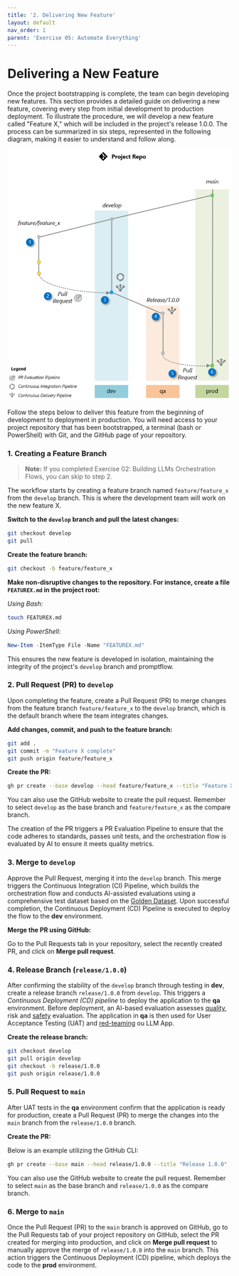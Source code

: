 ```yaml
---
title: '2. Delivering New Feature'
layout: default
nav_order: 1
parent: 'Exercise 05: Automate Everything'
---
```


# Delivering a New Feature

Once the project bootstrapping is complete, the team can begin developing new features. This section provides a detailed guide on delivering a new feature, covering every step from initial development to production deployment. To illustrate the procedure, we will develop a new feature called "Feature X," which will be included in the project's release 1.0.0. The process can be summarized in six steps, represented in the following diagram, making it easier to understand and follow along.

![Git Workflow](images/git_workflow_branching.png)

Follow the steps below to deliver this feature from the beginning of development to deployment in production. You will need access to your project repository that has been bootstrapped, a terminal (bash or PowerShell) with Git, and the GitHub page of your repository.

### 1. Creating a Feature Branch

> **Note:**
> If you completed Exercise 02: Building LLMs Orchestration Flows, you can skip to step 2.

The workflow starts by creating a feature branch named `feature/feature_x` from the `develop` branch. This is where the development team will work on the new feature X.

**Switch to the `develop` branch and pull the latest changes:**

```bash
git checkout develop
git pull
```

**Create the feature branch:**

```bash
git checkout -b feature/feature_x
```

**Make non-disruptive changes to the repository. For instance, create a file `FEATUREX.md` in the project root:**

*Using Bash:*

```bash
touch FEATUREX.md
```

*Using PowerShell:*

```powershell
New-Item -ItemType File -Name "FEATUREX.md"
```

This ensures the new feature is developed in isolation, maintaining the integrity of the project's `develop` branch and promptflow.

### 2. Pull Request (PR) to `develop`

Upon completing the feature, create a Pull Request (PR) to merge changes from the feature branch `feature/feature_x` to the `develop` branch, which is the default branch where the team integrates changes.

**Add changes, commit, and push to the feature branch:**

```bash
git add .
git commit -m "Feature X complete"
git push origin feature/feature_x
```

**Create the PR:**

```bash
gh pr create --base develop --head feature/feature_x --title "Feature X" --body "Description of the changes and the impact."
```

You can also use the GitHub website to create the pull request. Remember to select `develop` as the base branch and `feature/feature_x` as the compare branch.

The creation of the PR triggers a PR Evaluation Pipeline to ensure that the code adheres to standards, passes unit tests, and the orchestration flow is evaluated by AI to ensure it meets quality metrics.

### 3. Merge to `develop`

Approve the Pull Request, merging it into the `develop` branch. This merge triggers the Continuous Integration (CI) Pipeline, which builds the orchestration flow and conducts AI-assisted evaluations using a comprehensive test dataset based on the [Golden Dataset](https://aka.ms/copilot-golden-dataset-guide). Upon successful completion, the Continuous Deployment (CD) Pipeline is executed to deploy the flow to the **dev** environment.

**Merge the PR using GitHub:**

Go to the Pull Requests tab in your repository, select the recently created PR, and click on **Merge pull request**.

### 4. Release Branch (`release/1.0.0`)

After confirming the stability of the `develop` branch through testing in **dev**, create a release branch `release/1.0.0` from `develop`. This triggers a *Continuous Deployment (CD) pipeline* to deploy the application to the **qa** environment. Before deployment, an AI-based evaluation assesses [quality](https://learn.microsoft.com/en-us/azure/ai-studio/how-to/develop/flow-evaluate-sdk), risk and [safety](https://learn.microsoft.com/en-us/azure/ai-studio/how-to/develop/simulator-interaction-data) evaluation. The application in **qa** is then used for User Acceptance Testing (UAT) and [red-teaming](https://learn.microsoft.com/en-us/azure/ai-services/openai/concepts/red-teaming) ou LLM App.

**Create the release branch:**

```bash
git checkout develop
git pull origin develop
git checkout -b release/1.0.0
git push origin release/1.0.0
```

### 5. Pull Request to `main`

After UAT tests in the **qa** environment confirm that the application is ready for production, create a Pull Request (PR) to merge the changes into the `main` branch from the `release/1.0.0` branch.

**Create the PR:**

Below is an example utilizing the GitHub CLI:

```bash
gh pr create --base main --head release/1.0.0 --title "Release 1.0.0" --body "Merging release/1.0.0 into main after successful UAT in QA environment"
```

You can also use the GitHub website to create the pull request. Remember to select `main` as the base branch and `release/1.0.0` as the compare branch.

### 6. Merge to `main`

Once the Pull Request (PR) to the `main` branch is approved on GitHub, go to the Pull Requests tab of your project repository on GitHub, select the PR created for merging into production, and click on **Merge pull request** to manually approve the merge of `release/1.0.0` into the `main` branch. This action triggers the Continuous Deployment (CD) pipeline, which deploys the code to the **prod** environment.